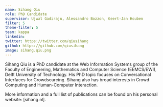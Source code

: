 ```yaml
---
name: Sihang Qiu
role: PhD Candidate
supervisor: Ujwal Gadiraju, Alessandro Bozzon, Geert-Jan Houben
filter: 5
theme-filter: 5
team: kappa
linkedin: 
twitter: https://twitter.com/qiusihang
github: https://github.com/qiusihang
image: sihang.qiu.png
---
```


Sihang Qiu is a PhD candidate at the Web Information Systems group of the Faculty of Engineering, Mathematics and Computer Science (EEMCS/EWI), Delft University of Technology. His PhD topic focuses on Conversational Interfaces for Crowdsourcing. Sihang also has broad interests in Crowd Computing and Human-Computer Interaction.

More information and a full list of publications can be found on his personal website: [sihang.nl].

